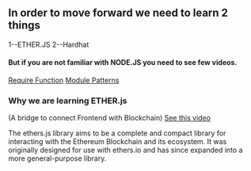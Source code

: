 ## In order to move forward we need to learn 2 things 
1--ETHER.JS
2--Hardhat

#### But if you are not familiar with NODE.JS you need to see few videos.
[Require Function](https://www.youtube.com/watch?v=xHLd36QoS4k)
[Module Patterns](https://www.youtube.com/watch?v=9UaZtgB5tQI)

### Why we are learning ETHER.js
(A bridge to connect Frontend with Blockchain)
[See this video](https://www.youtube.com/watch?v=yk7nVp5HTCk&t=410s)

The ethers.js library aims to be a complete and compact library for interacting 
with the Ethereum Blockchain and its ecosystem. It was originally designed for use with ethers.io and
has since expanded into a more general-purpose library.
